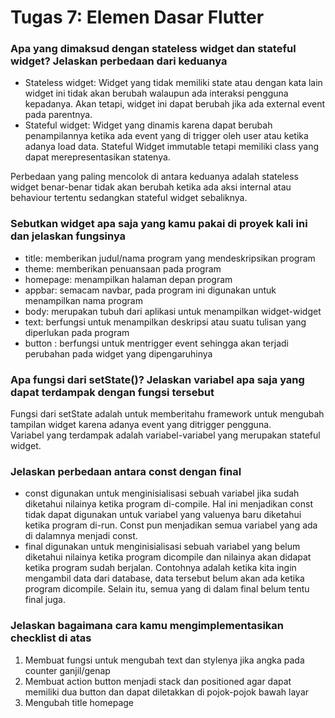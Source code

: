 # Tugas 7: Elemen Dasar Flutter

### Apa yang dimaksud dengan stateless widget dan stateful widget? Jelaskan perbedaan dari keduanya
- Stateless widget:
    Widget yang tidak memiliki state atau dengan kata lain widget ini tidak akan berubah walaupun ada interaksi pengguna kepadanya. Akan tetapi, widget ini dapat berubah jika ada external event pada parentnya.
- Stateful widget:
    Widget yang dinamis karena dapat berubah penampilannya ketika ada event yang di trigger oleh user atau ketika adanya load data. Stateful Widget immutable tetapi memiliki class yang dapat merepresentasikan statenya. <br>

Perbedaan yang paling mencolok di antara keduanya adalah stateless widget benar-benar tidak akan berubah ketika ada aksi internal atau behaviour tertentu sedangkan stateful widget sebaliknya.    

### Sebutkan widget apa saja yang kamu pakai di proyek kali ini dan jelaskan fungsinya
- title: memberikan judul/nama program yang mendeskripsikan program
- theme: memberikan penuansaan pada program
- homepage: menampilkan halaman depan program
- appbar: semacam navbar, pada program ini digunakan untuk menampilkan nama program
- body: merupakan tubuh dari aplikasi untuk menampilkan widget-widget
- text: berfungsi untuk menampilkan deskripsi atau suatu tulisan yang diperlukan pada program
- button : berfungsi untuk mentrigger event sehingga akan terjadi perubahan pada widget yang dipengaruhinya

### Apa fungsi dari setState()? Jelaskan variabel apa saja yang dapat terdampak dengan fungsi tersebut
Fungsi dari setState adalah untuk memberitahu framework untuk mengubah tampilan widget karena adanya event yang ditrigger pengguna.<br>
Variabel yang terdampak adalah variabel-variabel yang merupakan stateful widget.<br>

### Jelaskan perbedaan antara const dengan final
- const digunakan untuk menginisialisasi sebuah variabel jika sudah diketahui nilainya ketika program di-compile. Hal ini menjadikan const tidak dapat digunakan untuk variabel yang valuenya baru diketahui ketika program di-run. Const pun menjadikan semua variabel yang ada di dalamnya menjadi const.
- final digunakan untuk menginisialisasi sebuah variabel yang belum diketahui nilainya ketika program dicompile dan nilainya akan didapat ketika program sudah berjalan. Contohnya adalah ketika kita ingin mengambil data dari database, data tersebut belum akan ada ketika program dicompile. Selain itu, semua yang di dalam final belum tentu final juga.<br>

### Jelaskan bagaimana cara kamu mengimplementasikan checklist di atas
1. Membuat fungsi untuk mengubah text dan stylenya jika angka pada counter ganjil/genap
2. Membuat action button menjadi stack dan positioned agar dapat memiliki dua button dan dapat diletakkan di pojok-pojok bawah layar
3. Mengubah title homepage